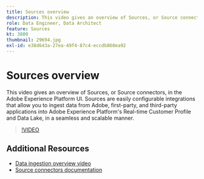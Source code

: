 ```yaml
---
title: Sources overview
description: This video gives an overview of Sources, or Source connectors, in the Adobe Experience Platform UI. Sources are easily configurable integrations that allow you to ingest data from Adobe, first-party, and third-party applications into Adobe Experience Platform's Real-time Customer Profile and Data Lake, in a seamless and scalable manner.
role: Data Engineer, Data Architect
feature: Sources
kt: 3800
thumbnail: 29694.jpg
exl-id: e38d643a-27ea-49f4-87c4-eccdb860ea92
---
```

# Sources overview

This video gives an overview of Sources, or Source connectors, in the Adobe Experience Platform UI. Sources are easily configurable integrations that allow you to ingest data from Adobe, first-party, and third-party applications into Adobe Experience Platform's Real-time Customer Profile and Data Lake, in a seamless and scalable manner.

>[!VIDEO](https://video.tv.adobe.com/v/29694?quality=12&learn=on)

## Additional Resources

* [Data ingestion overview video](../data-ingestion/understanding-data-ingestion.md)
* [Source connectors documentation](https://experienceleague.adobe.com/docs/experience-platform/sources/home.html)
